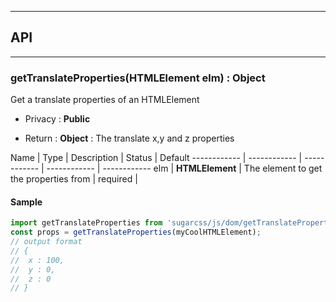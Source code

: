 


-----------------------------
## API
-----------------------------

### getTranslateProperties(HTMLElement elm) : Object
Get a translate properties of an HTMLElement

- Privacy : **Public**

- Return : **Object** : The translate x,y and z properties

Name | Type | Description | Status | Default
------------ | ------------ | ------------ | ------------ | ------------
elm | **HTMLElement** | The element to get the properties from | required | 


#### Sample
```js
import getTranslateProperties from 'sugarcss/js/dom/getTranslateProperties'
const props = getTranslateProperties(myCoolHTMLElement);
// output format
// {
// 	x : 100,
// 	y : 0,
// 	z : 0
// }

```


